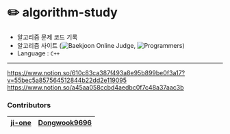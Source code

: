 # ✏️ algorithm-study
- 알고리즘 문제 코드 기록
- 알고리즘 사이트 (![Baekjoon Online Judge](https://www.acmicpc.net/), ![Programmers](https://programmers.co.kr/learn/challenges?tab=all_challenges))
- Language : `C++`

---

https://www.notion.so/610c83ca387f493a8e95b899be0f3a17?v=55bec5a857564512844b22dd2e119095
https://www.notion.so/a45aa058ccbd4aedbc0f7c48a37aac3b

### Contributors
| [ji-one](https://github.com/ji-one)     | [Dongwook9696](https://github.com/Dongwook9696) |
| ----------------------------------------------- | ----------------------------------------- |
